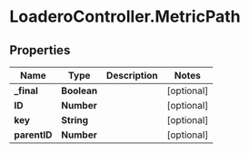 # LoaderoController.MetricPath

## Properties
Name | Type | Description | Notes
------------ | ------------- | ------------- | -------------
**_final** | **Boolean** |  | [optional] 
**ID** | **Number** |  | [optional] 
**key** | **String** |  | [optional] 
**parentID** | **Number** |  | [optional] 


